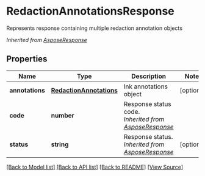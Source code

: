 ﻿# RedactionAnnotationsResponse
Represents response containing multiple redaction annotation objects

*Inherited from [AsposeResponse](AsposeResponse.md)*
## Properties
Name | Type | Description | Notes
------------ | ------------- | ------------- | -------------
**annotations** | [**RedactionAnnotations**](RedactionAnnotations.md) | Ink annotations object | [optional]
**code** | **number** | Response status code.<br />*Inherited from [AsposeResponse](AsposeResponse.md)* | 
**status** | **string** | Response status.<br />*Inherited from [AsposeResponse](AsposeResponse.md)* | [optional]

[[Back to Model list]](../README.md#documentation-for-models) [[Back to API list]](../README.md#documentation-for-api-endpoints) [[Back to README]](../README.md) [[View Source]](../src/models/redactionAnnotationsResponse.ts)

